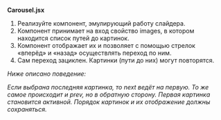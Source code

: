 **Carousel.jsx**

1. Реализуйте компонент, эмулирующий работу слайдера. 
2. Компонент принимает на вход свойство images, в котором находится список путей до картинок. 
3. Компонент отображает их и позволяет с помощью стрелок «вперёд» и «назад» осуществлять переход по ним. 
4. Сам переход зациклен. Картинки (пути до них) могут повторятся.

_Ниже описано поведение:_

_Если выбрана последняя картинка, то next ведёт на первую. То же самое происходит и prev, но в обратную сторону.
Первая картинка становится активной. Порядок картинок и их отображение должны сохраняться._

